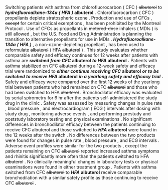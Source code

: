 Switching patients with asthma from chlorofluorocarbon ( CFC ) ~~albuterol~~ to ***hydrofluoroalkane-134a*** ***(*** ***HFA*** ***)*** **albuterol** ***.*** Chlorofluorocarbon ( CFC ) propellants deplete stratospheric ozone . Production and use of CFCs , ~~except~~ for certain critical exemptions , has been prohibited by the Montreal Protocol . Use of CFCs as propellants in ~~metered-dose~~ inhalers ( MDIs ) is still allowed , but the U.S. Food and Drug Administration is planning the transition to alternative propellants for use in MDIs . ***Hydrofluoroalkane-134a*** ***(*** ***HFA*** ***)*** , a non-ozone-depleting propellant , has been used to reformulate ~~albuterol~~ ( HFA ~~albuterol~~ ) . This study evaluates whether comparable safety and efficacy continues for 12 weeks after patients with asthma are ***switched*** ***from*** ***CFC*** **albuterol** ***to*** ***HFA*** **albuterol** ***.*** Patients with asthma stabilized on CFC ~~albuterol~~ during a 12-week safety and efficacy trial were randomized to ***either*** ***continue*** ***receiving*** ***CFC*** **albuterol** ***or*** ***to*** ***be*** ***switched*** ***to*** ***receive*** ***HFA*** **albuterol** ***in*** ***a*** ***yearlong*** ***safety*** ***and*** ***efficacy*** ***trial*** ***.*** Safety and efficacy were compared over the first 12 weeks of the yearlong trial between patients who had remained on CFC ~~albuterol~~ and those who had been switched to HFA ~~albuterol~~ . Bronchodilator efficacy was evaluated by serial spirometry for 6 hr after the patients self-administered the study drug in the clinic . Safety was assessed by measuring changes in pulse rate , blood pressure , and electrocardiogram ( ECG ) intervals after dosing with study drug , monitoring adverse events , and performing prestudy and poststudy laboratory testing and physical examinations . No significant differences in bronchodilator efficacy between the patients continuing to receive CFC ~~albuterol~~ and those switched to ***HFA*** **albuterol** were found in the 12 weeks after the switch . No differences between the two products were found for changes in pulse rate , blood pressure , and ECG intervals . Adverse event profiles were similar for the two products , except the patients remaining on CFC ~~albuterol~~ reported increased asthma symptoms and rhinitis significantly more often than the patients switched to HFA ~~albuterol~~ . No clinically meaningful changes in laboratory tests or physical examinations were found in either treatment group . Patients with asthma switched from CFC ~~albuterol~~ to ***HFA*** **albuterol** receive comparable bronchodilation with a similar safety profile as those continuing to receive CFC ~~albuterol~~ . 